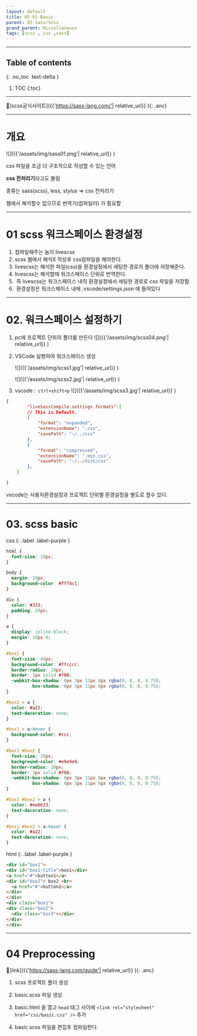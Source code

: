 ```yaml
---
layout: default
title: 05-01-Basic
parent: 05-Sass/Scss
grand_parent: Miscellaneous
tags: [scss , css ,sass]
---
```

 
---
 ## Table of contents
 {: .no_toc .text-delta }

 1. TOC
{:toc}

---


🔗[scss공식사이트]({{'https://sass-lang.com/'| relative_url}} ){: .anc}

---

# 개요

![]({{'/assets/img/sass01.png'| relative_url}} )

css 파일을 조금 더 구조적으로 작성할 수 있는 언어

**css 전처리기**라고도 불림

종류는 sass(scss), less, stylus ⇒ css 전처리기

웹에서 해석할수 없으므로  번역기(컴파일러) 가 필요함

---
# 01 scss 워크스페이스 환경설정

1. 컴파일해주는 놈이 livescss 
2. scss 웹에서 해석X 작성후 css컴파일을 해야한다. 
3. livescss는 해석한 파일(css)을 환경설정에서 세팅한 경로의 폴더에 저장해준다.
4. livescss는 해석할때 워크스페이스 단위로 번역한다.
5.  즉 livescss는 워크스페이스 내의 환경설정에서 세팅한 경로로 css 파일을 저장함.
6.  환경설정은 워크스페이스 내에 .vscode/settings.json 에 들어있다

---

# 02. 워크스페이스 설정하기

1. pc에 프로젝트 단위의 폴더를 만든다
    ![]({{'/assets/img/scss04.png'| relative_url}} )
    
2. VSCode 실행하여 워크스페이스 생성

    ![]({{'/assets/img/scss1.jpg'| relative_url}} )

    ![]({{'/assets/img/scss2.jpg'| relative_url}} )
    
3. vscode :` ctrl+shift+p`
    ![]({{'/assets/img/scss3.jpg'| relative_url}} )


```json
{
        "liveSassCompile.settings.formats":[
        // This is Default.
        {
            "format": "expanded",
            "extensionName": ".css",
            "savePath": "~/../css"
        },
        {
            "format": "compressed",
            "extensionName": ".min.css",
            "savePath": "~/../dist/css"
        },
    ]

}
```

vscode는 사용자환경설정과 프로젝트 단위별 환경설정을 별도로 할수 있다.

---

# 03. scss basic

css
{: .label .label-purple }

```css
html {
  font-size: 18px;
}

body {
  margin: 20px;
  background-color: #fff4c1;
}

div {
  color: #333;
  padding: 20px;
}

a {
  display: inline-block;
  margin: 10px 0;
}

#box1 {
  font-size: 40px;
  background-color: #ffcccc;
  border-radius: 20px;
  border: 3px solid #f00;
  -webkit-box-shadow: 0px 3px 11px 0px rgba(0, 0, 0, 0.75);
          box-shadow: 0px 3px 11px 0px rgba(0, 0, 0, 0.75);
}

#box1 > a {
  color: #a22;
  text-decoration: none;
}

#box1 > a:hover {
  background-color: #ccc;
}

#box1 #box2 {
  font-size: 20px;
  background-color: #e9e9e9;
  border-radius: 20px;
  border: 3px solid #f00;
  -webkit-box-shadow: 0px 3px 11px 0px rgba(0, 0, 0, 0.75);
          box-shadow: 0px 3px 11px 0px rgba(0, 0, 0, 0.75);
}

#box1 #box2 > a {
  color: #ee6633;
  text-decoration: none;
}

#box1 #box2 > a:hover {
  color: #a22;
  text-decoration: none;
}
```

html
{: .label .label-purple }

```html
<div id="box1">
<div id="box1-title">box1</div>
<a href="#">button1</a>
<div id="box2"> box2 <br>
  <a href="#">button2</a>
</div>
</div>
<div class="box1">
<div class="box2">
  <div class="box3"></div>
</div>
</div>
```
---

# 04 Preprocessing

🔗[link]({{'https://sass-lang.com/guide'| relative_url}} ){: .anc}

1. scss 프로젝트 폴더 생성

2. basic.scss 파일 생성

3. basic.html 을 열고 `head` 태그 사이에 `<link rel="stylesheet" href="css/basic.css" />` 추가

4. basic.scss 파일을 편집후 컴파일한다.
